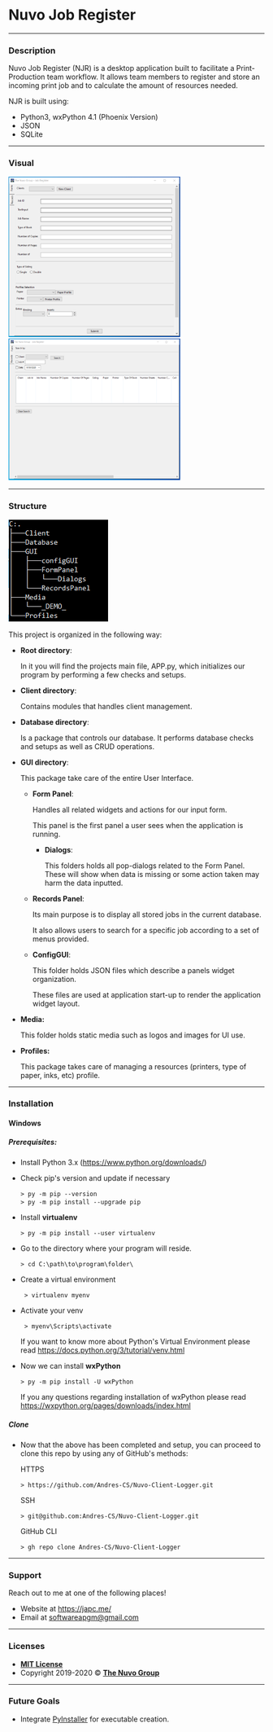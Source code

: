 # **Nuvo Job Register**

------

### Description

Nuvo Job Register (NJR) is a desktop application built to facilitate a Print-Production team workflow. It allows team members to register and store an incoming print job and to calculate the amount of resources needed. 

NJR is built using:

-  Python3, wxPython 4.1 (Phoenix Version)
-  JSON
- SQLite

------

### Visual

<img src="https://raw.githubusercontent.com/Andres-CS/Nuvo-Client-Logger/AppStructure/Media/_DEMO_/Latest_1.PNG" style="zoom: 33%;" />



<img src="https://raw.githubusercontent.com/Andres-CS/Nuvo-Client-Logger/AppStructure/Media/_DEMO_/Latest_2.PNG" style="zoom: 33%;" />



------

### Structure

![](https://raw.githubusercontent.com/Andres-CS/Nuvo-Client-Logger/AppStructure/Media/FolderStructure.PNG)



This project is organized in the following way:

- **Root directory**:

  In it you will find the projects main file, APP.py, which initializes our program by performing a few checks and setups.

- **Client directory**:

  Contains modules that handles client management. 

- **Database directory**:

  Is a package that controls our database. It performs database checks and setups as well as CRUD operations. 

- **GUI directory**:

  This package take care of the entire User Interface.

  - **Form Panel**:

    Handles all related widgets and actions for our input form. 

    This panel is the first panel a user sees when the application is running.

    - **Dialogs**:

      This folders holds all pop-dialogs related to the Form Panel. These will show when data is missing or some action taken may harm the data inputted. 

  - **Records Panel**:

    Its main purpose is to display all stored jobs in the current database.

    It also allows users to search for a specific job according to a set of menus provided.

  - **ConfigGUI**:

    This folder holds JSON files which describe a panels widget organization. 

    These files are used at application start-up to render the application widget layout. 

- **Media:**

  This folder holds static media such as logos and images for UI use.

- **Profiles:**

  This package takes care of managing a resources (printers, type of paper, inks, etc) profile.

------

### Installation

#### Windows

##### Prerequisites:

- Install Python 3.x (https://www.python.org/downloads/)

- Check pip's version and update if necessary

  ```
  > py -m pip --version
  > py -m pip install --upgrade pip
  ```

- Install **virtualenv**

  ```
  > py -m pip install --user virtualenv
  ```

- Go to the directory where your program will reside.

  ```
  > cd C:\path\to\program\folder\
  ```

- Create a virtual environment

  ```
   > virtualenv myenv
  ```

- Activate your venv

  ```
   > myenv\Scripts\activate
  ```

  If you want to know more about Python's Virtual Environment please read https://docs.python.org/3/tutorial/venv.html 

- Now we can install **wxPython**

  ```
  > py -m pip install -U wxPython
  ```

  If you any questions regarding installation of wxPython please read https://wxpython.org/pages/downloads/index.html

##### Clone

- Now that the above has been completed and setup, you can proceed to clone this repo by using any of GitHub's methods:

  HTTPS

  ```
  > https://github.com/Andres-CS/Nuvo-Client-Logger.git
  ```

  SSH

  ```
  > git@github.com:Andres-CS/Nuvo-Client-Logger.git
  ```

  GitHub CLI

  ```
  > gh repo clone Andres-CS/Nuvo-Client-Logger
  ```

------

### Support

Reach out to me at one of the following places!

- Website  at https://japc.me/
- Email at softwareapgm@gmail.com

------

### Licenses 

- **[MIT License](https://opensource.org/licenses/mit-license.php)**
- Copyright 2019-2020 © **[The Nuvo Group](https://thenuvogroup.com/)**

------

### Future Goals

- Integrate [PyInstaller](https://pyinstaller.readthedocs.io/en/stable/#) for executable creation.



